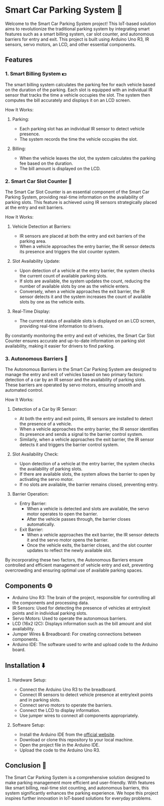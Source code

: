 # Smart Car Parking System 🚗

Welcome to the Smart Car Parking System project! This IoT-based solution aims to revolutionize the traditional parking system by integrating smart features such as a smart billing system, car slot counter, and autonomous barriers for entry and exit. This project is built using Arduino Uno R3, IR sensors, servo motors, an LCD, and other essential components.

## Features

### 1. Smart Billing System 💵
The smart billing system calculates the parking fee for each vehicle based on the duration of the parking. Each slot is equipped with an individual IR sensor that tracks the time a vehicle occupies the slot. The system then computes the bill accurately and displays it on an LCD screen.

How It Works:

1. Parking:
   - Each parking slot has an individual IR sensor to detect vehicle presence.
   - The system records the time the vehicle occupies the slot.

2. Billing:
   - When the vehicle leaves the slot, the system calculates the parking fee based on the duration.
   - The bill amount is displayed on the LCD.

### 2. Smart Car Slot Counter 🔄️

The Smart Car Slot Counter is an essential component of the Smart Car Parking System, providing real-time information on the availability of parking slots. This feature is achieved using IR sensors strategically placed at the entry and exit barriers.

How It Works:

1. Vehicle Detection at Barriers:
   - IR sensors are placed at both the entry and exit barriers of the parking area.
   - When a vehicle approaches the entry barrier, the IR sensor detects its presence and triggers the slot counter system.

2. Slot Availability Update:
   - Upon detection of a vehicle at the entry barrier, the system checks the current count of available parking slots.
   - If slots are available, the system updates the count, reducing the number of available slots by one as the vehicle enters.
   - Conversely, when a vehicle approaches the exit barrier, the IR sensor detects it and the system increases the count of available slots by one as the vehicle exits.

3. Real-Time Display:
   - The current status of available slots is displayed on an LCD screen, providing real-time information to drivers.

By constantly monitoring the entry and exit of vehicles, the Smart Car Slot Counter ensures accurate and up-to-date information on parking slot availability, making it easier for drivers to find parking.

### 3. Autonomous Barriers 🚧

The Autonomous Barriers in the Smart Car Parking System are designed to manage the entry and exit of vehicles based on two primary factors: detection of a car by an IR sensor and the availability of parking slots. These barriers are operated by servo motors, ensuring smooth and automated control.

How It Works:

1. Detection of a Car by IR Sensor:
   - At both the entry and exit points, IR sensors are installed to detect the presence of a vehicle.
   - When a vehicle approaches the entry barrier, the IR sensor identifies its presence and sends a signal to the barrier control system.
   - Similarly, when a vehicle approaches the exit barrier, the IR sensor detects it and triggers the barrier control system.

2. Slot Availability Check:
   - Upon detection of a vehicle at the entry barrier, the system checks the availability of parking slots.
   - If there are available slots, the system allows the barrier to open by activating the servo motor.
   - If no slots are available, the barrier remains closed, preventing entry.

3. Barrier Operation:
   - Entry Barrier:
     - When a vehicle is detected and slots are available, the servo motor operates to open the barrier.
     - After the vehicle passes through, the barrier closes automatically.
   - Exit Barrier:
     - When a vehicle approaches the exit barrier, the IR sensor detects it and the servo motor opens the barrier.
     - Once the vehicle exits, the barrier closes, and the slot counter updates to reflect the newly available slot.

By incorporating these two factors, the Autonomous Barriers ensure controlled and efficient management of vehicle entry and exit, preventing overcrowding and ensuring optimal use of available parking spaces.

## Components ⚙️

- Arduino Uno R3: The brain of the project, responsible for controlling all the components and processing data.
- IR Sensors: Used for detecting the presence of vehicles at entry/exit points and in individual parking slots.
- Servo Motors: Used to operate the autonomous barriers.
- LCD (16x2 I2C): Displays information such as the bill amount and slot availability.
- Jumper Wires & Breadboard: For creating connections between components.
- Arduino IDE: The software used to write and upload code to the Arduino board.

## Installation ⬇️

1. Hardware Setup:
   - Connect the Arduino Uno R3 to the breadboard.
   - Connect IR sensors to detect vehicle presence at entry/exit points and in parking slots.
   - Connect servo motors to operate the barriers.
   - Connect the LCD to display information.
   - Use jumper wires to connect all components appropriately.

2. Software Setup:
   - Install the Arduino IDE from the [official website](https://www.arduino.cc/en/Main/Software).
   - Download or clone this repository to your local machine.
   - Open the project file in the Arduino IDE.
   - Upload the code to the Arduino Uno R3.

## Conclusion 📝

The Smart Car Parking System is a comprehensive solution designed to make parking management more efficient and user-friendly. With features like smart billing, real-time slot counting, and autonomous barriers, this system significantly enhances the parking experience. We hope this project inspires further innovation in IoT-based solutions for everyday problems.

